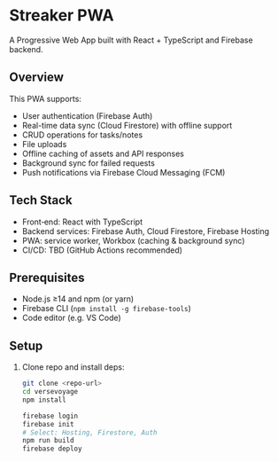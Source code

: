 # Streaker PWA

A Progressive Web App built with React + TypeScript and Firebase backend.

## Overview

This PWA supports:
- User authentication (Firebase Auth)
- Real-time data sync (Cloud Firestore) with offline support
- CRUD operations for tasks/notes
- File uploads
- Offline caching of assets and API responses
- Background sync for failed requests
- Push notifications via Firebase Cloud Messaging (FCM)

## Tech Stack

- Front‑end: React with TypeScript
- Backend services: Firebase Auth, Cloud Firestore, Firebase Hosting
- PWA: service worker, Workbox (caching & background sync)
- CI/CD: TBD (GitHub Actions recommended)

## Prerequisites

- Node.js ≥14 and npm (or yarn)
- Firebase CLI (`npm install -g firebase-tools`)
- Code editor (e.g. VS Code)

## Setup

1. Clone repo and install deps:
   ```bash
   git clone <repo-url>
   cd versevoyage
   npm install

   firebase login
   firebase init
   # Select: Hosting, Firestore, Auth
   npm run build
   firebase deploy